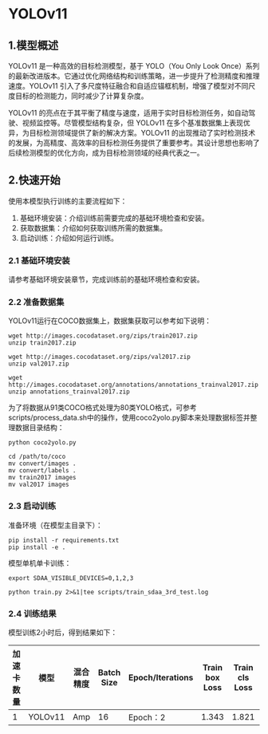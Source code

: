 # YOLOv11

## 1.模型概述
YOLOv11 是一种高效的目标检测模型，基于 YOLO（You Only Look Once）系列的最新改进版本。它通过优化网络结构和训练策略，进一步提升了检测精度和推理速度。YOLOv11 引入了多尺度特征融合和自适应锚框机制，增强了模型对不同尺度目标的检测能力，同时减少了计算复杂度。

YOLOv11 的亮点在于其平衡了精度与速度，适用于实时目标检测任务，如自动驾驶、视频监控等。尽管模型结构复杂，但 YOLOv11 在多个基准数据集上表现优异，为目标检测领域提供了新的解决方案。YOLOv11 的出现推动了实时检测技术的发展，为高精度、高效率的目标检测任务提供了重要参考。其设计思想也影响了后续检测模型的优化方向，成为目标检测领域的经典代表之一。

## 2.快速开始

使用本模型执行训练的主要流程如下：

1. 基础环境安装：介绍训练前需要完成的基础环境检查和安装。
2. 获取数据集：介绍如何获取训练所需的数据集。
3. 启动训练：介绍如何运行训练。

### 2.1 基础环境安装

请参考基础环境安装章节，完成训练前的基础环境检查和安装。

### 2.2 准备数据集

YOLOv11运行在COCO数据集上，数据集获取可以参考如下说明：
```
wget http://images.cocodataset.org/zips/train2017.zip
unzip train2017.zip

wget http://images.cocodataset.org/zips/val2017.zip
unzip val2017.zip

wget http://images.cocodataset.org/annotations/annotations_trainval2017.zip
unzip annotations_trainval2017.zip
```
为了将数据从91类COCO格式处理为80类YOLO格式，可参考scripts/process_data.sh中的操作，使用coco2yolo.py脚本来处理数据标签并整理数据目录结构：
```shell
python coco2yolo.py

cd /path/to/coco
mv convert/images .
mv convert/labels .
mv train2017 images
mv val2017 images
```

### 2.3 启动训练

准备环境（在模型主目录下）：
```
pip install -r requirements.txt
pip install -e .
```

模型单机单卡训练：
```
export SDAA_VISIBLE_DEVICES=0,1,2,3

python train.py 2>&1|tee scripts/train_sdaa_3rd_test.log
```

### 2.4 训练结果

模型训练2小时后，得到结果如下：

| 加速卡数量 | 模型 | 混合精度 | Batch Size | Epoch/Iterations | Train box Loss | Train cls Loss | Train dfl Loss | AccTop1 |
|---|---|---|---|---|---|---|---|---|
| 1 | YOLOv11 | Amp | 16 | Epoch：2 | 1.343 | 1.821 | 1.361 | / |